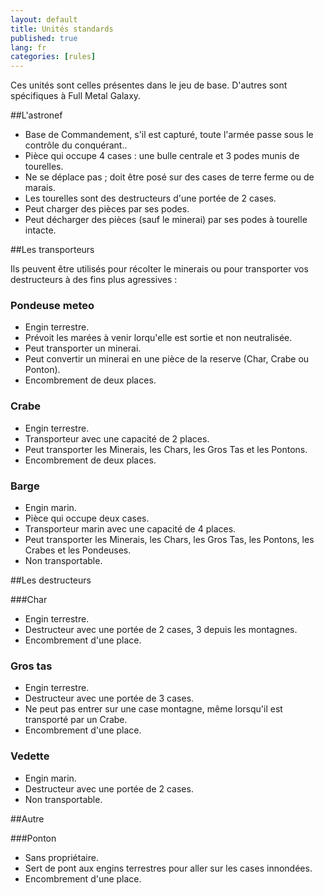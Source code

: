 ```yaml
---
layout: default
title: Unités standards
published: true
lang: fr
categories: [rules]
---
```



Ces unités sont celles présentes dans le jeu de base. D'autres sont spécifiques à Full Metal Galaxy.

##L'astronef

 - Base de Commandement, s'il est capturé, toute l'armée passe sous le contrôle du conquérant..
 - Pièce qui occupe 4 cases : une bulle centrale et 3 podes munis de tourelles.
 - Ne se déplace pas ; doit être posé sur des cases de terre ferme ou de marais.
 - Les tourelles sont des destructeurs d'une portée de 2 cases.
 - Peut charger des pièces par ses podes.
 - Peut décharger des pièces (sauf le minerai) par ses podes à tourelle intacte.

##Les transporteurs

Ils peuvent être utilisés pour récolter le minerais ou pour transporter vos destructeurs à des fins plus agressives :

### Pondeuse meteo	
 - Engin terrestre.
 - Prévoit les marées à venir lorqu'elle est sortie et non neutralisée.
 - Peut transporter un minerai.
 - Peut convertir un minerai en une pièce de la reserve (Char, Crabe ou Ponton).
 - Encombrement de deux places.

### Crabe	
 - Engin terrestre.
 - Transporteur avec une capacité de 2 places.
 - Peut transporter les Minerais, les Chars, les Gros Tas et les Pontons.
 - Encombrement de deux places.

### Barge	
 - Engin marin.
 - Pièce qui occupe deux cases.
 - Transporteur marin avec une capacité de 4 places.
 - Peut transporter les Minerais, les Chars, les Gros Tas, les Pontons, les Crabes et les Pondeuses.
 - Non transportable.

##Les destructeurs

###Char
 - Engin terrestre.
 - Destructeur avec une portée de 2 cases, 3 depuis les montagnes.
 - Encombrement d'une place.

### Gros tas
 - Engin terrestre.
 - Destructeur avec une portée de 3 cases.
 - Ne peut pas entrer sur une case montagne, même lorsqu'il est transporté par un Crabe.
 - Encombrement d'une place.

### Vedette
 - Engin marin.
 - Destructeur avec une portée de 2 cases.
 - Non transportable.

##Autre

###Ponton
 - Sans propriétaire.
 - Sert de pont aux engins terrestres pour aller sur les cases innondées.
 - Encombrement d'une place.
 